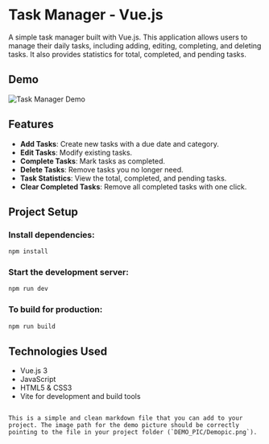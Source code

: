 # Task Manager - Vue.js

A simple task manager built with Vue.js. This application allows users to manage their daily tasks, including adding, editing, completing, and deleting tasks. It also provides statistics for total, completed, and pending tasks.

## Demo

![Task Manager Demo](./DEMO_PIC/Demopic.png)

## Features

- **Add Tasks**: Create new tasks with a due date and category.
- **Edit Tasks**: Modify existing tasks.
- **Complete Tasks**: Mark tasks as completed.
- **Delete Tasks**: Remove tasks you no longer need.
- **Task Statistics**: View the total, completed, and pending tasks.
- **Clear Completed Tasks**: Remove all completed tasks with one click.

## Project Setup

### Install dependencies:


```bash
npm install
```

### Start the development server:

```bash
npm run dev
```

### To build for production:

```bash
npm run build
```

## Technologies Used

- Vue.js 3
- JavaScript
- HTML5 & CSS3
- Vite for development and build tools
```

This is a simple and clean markdown file that you can add to your project. The image path for the demo picture should be correctly pointing to the file in your project folder (`DEMO_PIC/Demopic.png`).
